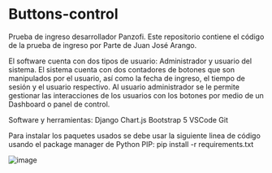 # Buttons-control
Prueba de ingreso desarrollador Panzofi.
Este repositorio contiene el código de la prueba de ingreso por Parte de Juan José Arango. 

El software cuenta con dos tipos de usuario: Administrador y usuario del sistema. El sistema cuenta con dos contadores de botones que son manipulados por el usuario, así como la fecha de ingreso, el tiempo de sesión y el usuario respectivo. 
Al usuario administrador se le permite gestionar las interacciones de los usuarios con los botones por medio de un Dashboard o panel de control.

Software y herramientas:
Django
Chart.js
Bootstrap 5
VSCode
Git

Para instalar los paquetes usados se debe usar la siguiente linea de código usando el package manager de Python PIP: pip install -r requirements.txt

![image](https://user-images.githubusercontent.com/51855856/234434556-ca9617ae-4bd1-4688-ad88-cf24a7ad3681.png)
